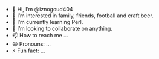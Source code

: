 - 👋 Hi, I’m @iznogoud404
- 👀 I’m interested in family, friends, football and craft beer.
- 🌱 I’m currently learning Perl.
- 💞️ I’m looking to collaborate on anything.
- 📫 How to reach me ...
- 😄 Pronouns: ...
- ⚡ Fun fact: ...

<!---
iznogoud404/iznogoud404 is a ✨ special ✨ repository because its `README.md` (this file) appears on your GitHub profile.
You can click the Preview link to take a look at your changes.
--->
